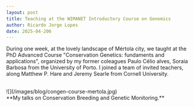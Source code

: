 ```yaml
---
layout: post
title: Teaching at the WIMANET Introductory Course on Genomics
author: Ricardo Jorge Lopes
date: 2025-04-206
---
```


During one week, at the lovely landscape of Mértola city, we taught at the PhD Advanced Course "Conservation Genetics: fundaments and applications", organized by my former coleagues Paulo Célio alves, Soraia Barbosa from the University of Porto. I joined a team of invited teachers, along Matthew P. Hare and Jeremy Searle from Cornell University.

<br>
![](/images/blog/congen-course-mertola.jpg)
<br>
**My talks on Conservation Breeding and Genetic Monitoring.**

